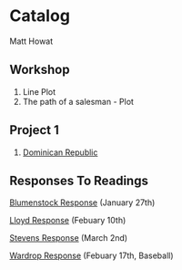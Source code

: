 # Catalog

Matt Howat

## Workshop

1. Line Plot
2. The path of a salesman - Plot

## Project 1

1. [Dominican Republic](https://github.com/Matt-Howat/Workshop/blob/master/Project1.md)

## Responses To Readings 
[Blumenstock Response](https://github.com/Matt-Howat/Workshop/blob/master/Blumenstock.md) (January 27th)

[Lloyd Response](https://github.com/Matt-Howat/Workshop/blob/master/Lloyd.wd) (Febuary 10th)

[Stevens Response](https://github.com/Matt-Howat/Workshop/blob/master/Stevens.md) (March 2nd)

[Wardrop Response](https://github.com/Matt-Howat/Workshop/blob/master/Wardrop%20Response.md) (Febuary 17th, Baseball)
